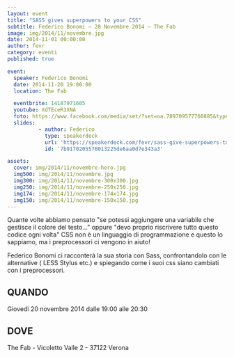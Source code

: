 ```yaml
---
layout: event
title: "SASS gives superpowers to your CSS"
subtitle: Federico Bonomi – 20 Novembre 2014 – The Fab
image: img/2014/11/novembre.jpg
date: 2014-11-01 00:00:00
author: fevr
category: eventi
published: true

event:
  speaker: Federico Bonomi
  date: 2014-11-20 19:00:00
  location: The Fab

  eventbrite: 14187971605
  youtube: XdTEceR3XNA
  foto: https://www.facebook.com/media/set/?set=oa.789709577760885&type=1
  slides:
          - author: Federico
            type: speakerdeck
            url: 'https://speakerdeck.com/fevr/sass-give-superpowers-to-your-css'
            id: '7b9170205576013225de6aa0d7e343a3'

assets:
  cover: img/2014/11/novembre-hero.jpg
  img500: img/2014/11/novembre.jpg
  img300: img/2014/11/novembre-300x300.jpg
  img250: img/2014/11/novembre-250x250.jpg
  img174: img/2014/11/novembre-174x174.jpg
  img150: img/2014/11/novembre-150x150.jpg
---
```


Quante volte abbiamo pensato "se potessi aggiungere una variabile che gestisce il colore del testo..."
oppure "devo proprio riscrivere tutto questo codice ogni volta"
CSS non è un linguaggio di programmazione e questo lo sappiamo, ma i preprocessori ci vengono in aiuto!

Federico Bonomi ci racconterà la sua storia con Sass, confrontandolo con le alternative ( LESS Stylus etc.)
e spiegando come i suoi css siano cambiati con i preprocessori.

## QUANDO
Giovedì 20 novembre 2014 dalle 19:00 alle 20:30

## DOVE
The Fab - Vicoletto Valle 2 - 37122 Verona
